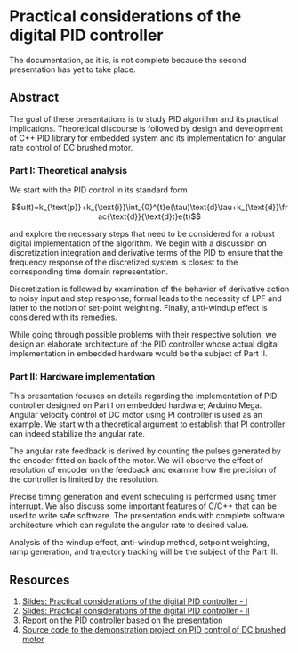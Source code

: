 # Practical considerations of the digital PID controller

The documentation, as it is, is not complete because the second presentation has yet to take place.

## Abstract

The goal of these presentations is to study PID algorithm and its practical implications. Theoretical discourse is followed by design and development of C++ PID library for embedded system and its implementation for angular rate control of DC brushed motor.

### Part I: Theoretical analysis

We start with the PID control in its standard form

$$u(t)=k_{\text{p}}+k_{\text{i}}\int_{0}^{t}e(\tau)\text{d}\tau+k_{\text{d}}\frac{\text{d}}{\text{d}t}e(t)$$

and explore the necessary steps that need to be considered for a robust digital implementation of the algorithm. We begin with a discussion on discretization integration and derivative terms of the PID to ensure that the frequency response of the discretized system is closest to the corresponding time domain representation.

Discretization is followed by examination of the behavior of derivative action to noisy input and step response; formal leads to the necessity of LPF and latter to the notion of set-point weighting. Finally, anti-windup effect is considered with its remedies.

While going through possible problems with their respective solution, we design an elaborate architecture of the PID controller whose actual digital implementation in embedded hardware would be the subject of Part II.

### Part II: Hardware implementation

This presentation focuses on details regarding the implementation of PID controller designed on Part I on embedded hardware; Arduino Mega. Angular velocity control of DC motor using PI controller is used as an example. We start with a theoretical argument to establish that PI controller can indeed stabilize the angular rate.

The angular rate feedback is derived by counting the pulses generated by the encoder fitted on back of the motor. We will observe the effect of resolution of encoder on the feedback and examine how the precision of the controller is limited by the resolution.

Precise timing generation and event scheduling is performed using timer interrupt. We also discuss some important features of C/C++ that can be used to write safe software. The presentation ends with complete software architecture which can regulate the angular rate to desired value.

Analysis of the windup effect, anti-windup method, setpoint weighting, ramp generation, and trajectory tracking will be the subject of the Part III.

## Resources

1. [Slides: Practical considerations of the digital PID controller - I](https://docs.google.com/presentation/d/1D3b5DKBIZ9c9zFgfUgT3De1V4krvGlq5N0wZwVRe7Ws)
1. [Slides: Practical considerations of the digital PID controller - II](https://docs.google.com/presentation/d/18KgDfq2xe6WVHltt0njcEpry0DqAeyzvXUwFDCCahDc)
2. [Report on the PID controller based on the presentation](https://www.overleaf.com/read/wmkhdnhyztcy#711179)
3. [Source code to the demonstration project on PID control of DC brushed motor](mctrl)
